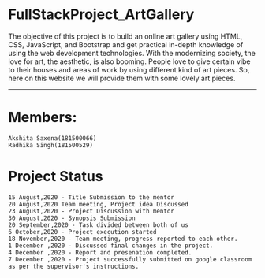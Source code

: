 # FullStackProject_ArtGallery
The objective of this project is to build an online art gallery using HTML, CSS, JavaScript, and Bootstrap and get practical in-depth knowledge of using the web development technologies.
With the modernizing society, the love for art, the aesthetic, is also booming. People love to give certain vibe to their houses and areas of work by using different kind of art pieces. So, here on this website we will provide them with some lovely art pieces.

--------------------------------------
# Members:
	Akshita Saxena(181500066)
	Radhika Singh(181500529)
# Project Status
	15 August,2020 - Title Submission to the mentor
	20 August,2020 Team meeting, Project idea Discussed
	23 August,2020 - Project Discussion with mentor
	30 August,2020 - Synopsis Submission
	20 September,2020 - Task divided between both of us
	6 October,2020 - Project execution started
	18 November,2020 - Team meeting, progress reported to each other.
	1 December ,2020 - Discussed final changes in the project.
	4 December ,2020 - Report and presenation completed.
	7 December ,2020 - Project successfully submitted on google classroom as per the supervisor's instructions.
